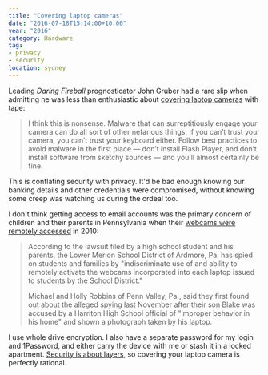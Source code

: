 ```yaml
---
title: "Covering laptop cameras"
date: "2016-07-18T15:14:00+10:00"
year: "2016"
category: Hardware
tag:
- privacy
- security
location: sydney
---
```

Leading *Daring Fireball* prognosticator John Gruber had a rare slip when admitting he was less than enthusiastic about [covering laptop cameras] with tape:

> I think this is nonsense. Malware that can surreptitiously engage your camera can do all sort of other nefarious things. If you can’t trust your camera, you can’t trust your keyboard either. Follow best practices to avoid malware in the first place — don’t install Flash Player, and don’t install software from sketchy sources — and you’ll almost certainly be fine.

This is conflating security with privacy. It'd be bad enough knowing our banking details and other credentials were compromised, without knowing some creep was watching us during the ordeal too.

I don't think getting access to email accounts was the primary concern of children and their parents in Pennsylvania when their [webcams were remotely accessed] in 2010:

> According to the lawsuit filed by a high school student and his parents, the Lower Merion School District of Ardmore, Pa. has spied on students and families by "indiscriminate use of and ability to remotely activate the webcams incorporated into each laptop issued to students by the School District."
> 
> Michael and Holly Robbins of Penn Valley, Pa., said they first found out about the alleged spying last November after their son Blake was accused by a Harriton High School official of "improper behavior in his home" and shown a photograph taken by his laptop.

I use whole drive encryption. I also have a separate password for my login and 1Password, and either carry the device with me or stash it in a locked apartment. [Security is about layers], so covering your laptop camera is perfectly rational.

[covering laptop cameras]: https://daringfireball.net/linked/2016/06/23/zuckerberg-laptop-tape
[webcams were remotely accessed]: http://www.computerworld.com/article/2521075/windows-pcs/pennsylvania-schools-spying-on-students-using-laptop-webcams--claims-lawsuit.html
[Security is about layers]: https://www.youtube.com/watch?v=_bMcXVe8zIs


